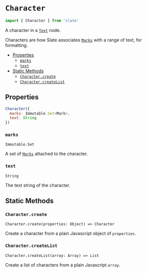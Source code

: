 
# `Character`

```js
import { Character } from 'slate'
```

A character in a [`Text`](./text.md) node.

Characters are how Slate associates [`Marks`](./mark.md) with a range of text, for formatting.

- [Properties](#properties)
  - [`marks`](#marks)
  - [`text`](#text)
- [Static Methods](#static-methods)
  - [`Character.create`](#charactercreate)
  - [`Character.createList`](#charactercreatelist)


## Properties

```js
Character({
  marks: Immutable.Set<Mark>,
  text: String
})
```

### `marks`
`Immutable.Set`

A set of [`Marks`](./mark.md) attached to the character.

### `text`
`String`

The text string of the character.


## Static Methods

### `Character.create`
`Character.create(properties: Object) => Character`

Create a character from a plain Javascript object of `properties`.

### `Character.createList`
`Character.createList(array: Array) => List`

Create a list of characters from a plain Javascript `array`.
